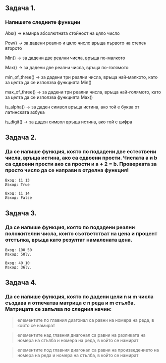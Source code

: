 ## Задача 1.
### Напишете следните функции

  Abs() -> намира абсолютната стойност на цяло число
  
  Pow() -> за дадени реално и цяло число връща първото на степен второто

  Min() -> за дадени две реални числа, връща по-малкото
  
  Max() -> за дадени две реални числа, връща по-голямото
  
  min_of_three() -> за дадени три реални числа, връща най-малкото, като за целта да се използва функцията Min()
  
  max_of_three() -> за дадени три реални числа, връща най-голямото, като за целта да се използва функцията Max()
  
  is_alpha() -> за даден символ връща истина, ако той е буква от латинската азбука
  
  is_digit() -> за даден символ връща истина, ако той е цифра
  
## Задача 2.
### Да се напише функция, която по подадени две естествени числа, връща истина, ако са сдвоени прости. Числата a и b са сдвоени прости ако са прости и a + 2 = b. Проверката за просто число да се направи в отделна функция!

```
Вход: 11 13
Изход: True

Вход: 11 14
Изход: False
```

## Задача 3.
### Да се напише функция, която по подадени реални положителни числа, които съответстват на цена и процент отстъпка, връща като резултат намалената цена.

```
Вход: 100 50
Изход: 50lv.

Вход: 40 10
Изход: 36lv.
```


## Задача 4.
### Да се напише функция, която по дадени цели n и m числа създава и отпечатва матрица с n реда и m стълба. Матрицата се запълва по следния начин:
 
 > елементите по главния диагонал са равни на номера на реда, в който се намират

 > елементите над главния диагонал са равни на разликата на номера на стълба и номера на реда, в който се намират

 > елементите под главния диагонал са равни на произведението на номера на реда и номера на стълба, в който се намират
